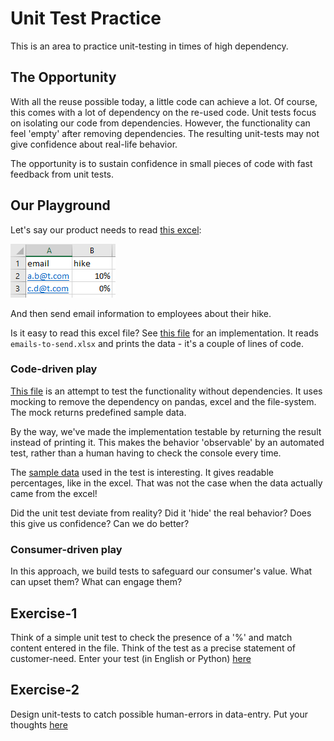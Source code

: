 # Unit Test Practice

This is an area to practice unit-testing in times of high dependency.

## The Opportunity

With all the reuse possible today, a little code can achieve a lot.
Of course, this comes with a lot of dependency on the re-used code.
Unit tests focus on isolating our code from dependencies.
However,
the functionality can feel 'empty' after removing dependencies.
The resulting unit-tests may not give confidence about real-life behavior.

The opportunity is to sustain confidence in small pieces of code
with fast feedback from unit tests.

## Our Playground

Let's say our product needs to read [this excel](emails-to-send.xlsx):

![excel-sample](email-sample.png)

And then send email information to employees about their hike.

Is it easy to read this excel file?
See [this file](read_excel_poc.py) for an implementation.
It reads `emails-to-send.xlsx` and prints the data -
it's a couple of lines of code.

### Code-driven play

[This file](test_read_isolated.py) is an attempt
to test the functionality without dependencies.
It uses mocking to remove the dependency on pandas, excel and the file-system.
The mock returns predefined sample data.

By the way, we've made the implementation testable
by returning the result instead of printing it.
This makes the behavior 'observable' by an automated test,
rather than a human having to check the console every time.

The [sample data](https://github.com/Engin-Boot/consumer-driven-unit-tests/blob/main/test_read_isolated.py#L7-L9)
used in the test is interesting.
It gives readable percentages, like in the excel.
That was not the case when the data actually came from the excel!

Did the unit test deviate from reality? Did it 'hide' the real behavior?
Does this give us confidence? Can we do better?

### Consumer-driven play

In this approach, we build tests to safeguard our consumer's value.
What can upset them? What can engage them?

## Exercise-1

Think of a simple unit test to check the presence of a '%'
and match content entered in the file.
Think of the test as a precise statement of customer-need.
Enter your test (in English or Python) [here](test_hike_content.py)

## Exercise-2

Design unit-tests to catch possible human-errors in data-entry.
Put your thoughts [here](test_data_load.py)
